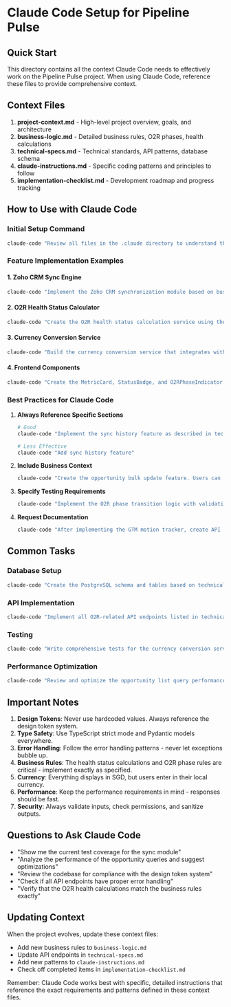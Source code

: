 # Claude Code Setup for Pipeline Pulse

## Quick Start

This directory contains all the context Claude Code needs to effectively work on the Pipeline Pulse project. When using Claude Code, reference these files to provide comprehensive context.

## Context Files

1. **project-context.md** - High-level project overview, goals, and architecture
2. **business-logic.md** - Detailed business rules, O2R phases, health calculations
3. **technical-specs.md** - Technical standards, API patterns, database schema
4. **claude-instructions.md** - Specific coding patterns and principles to follow
5. **implementation-checklist.md** - Development roadmap and progress tracking

## How to Use with Claude Code

### Initial Setup Command
```bash
claude-code "Review all files in the .claude directory to understand the Pipeline Pulse project. Set up the initial project structure with React + TypeScript frontend and FastAPI + Python backend based on the technical specifications."
```

### Feature Implementation Examples

#### 1. Zoho CRM Sync Engine
```bash
claude-code "Implement the Zoho CRM synchronization module based on business-logic.md section 'Sync Conflict Resolution' and technical-specs.md API endpoints. Follow the error handling patterns in claude-instructions.md. Include rate limiting and conflict detection as specified."
```

#### 2. O2R Health Status Calculator
```bash
claude-code "Create the O2R health status calculation service using the exact rules in business-logic.md under 'Health Status Calculation Rules'. Implement for all four statuses: Green, Yellow, Red, and Blocked. Include comprehensive tests for each status condition."
```

#### 3. Currency Conversion Service
```bash
claude-code "Build the currency conversion service that integrates with Currency Freaks API. Follow the 'Currency Standardization Rules' in business-logic.md. Implement caching, fallback to last known rates, and staleness indicators. All amounts must be displayed in SGD."
```

#### 4. Frontend Components
```bash
claude-code "Create the MetricCard, StatusBadge, and O2RPhaseIndicator components using the design token system specified in technical-specs.md. Follow the component patterns in claude-instructions.md. Use shadcn/ui as the base and extend with Pipeline Pulse styling."
```

### Best Practices for Claude Code

1. **Always Reference Specific Sections**
   ```bash
   # Good
   claude-code "Implement the sync history feature as described in technical-specs.md under 'API Endpoint Standards' - specifically endpoints FR-SYNC-003 and FR-SYNC-006"
   
   # Less Effective
   claude-code "Add sync history feature"
   ```

2. **Include Business Context**
   ```bash
   claude-code "Create the opportunity bulk update feature. Users can select up to 100 records (standard), 1000 (power user), or unlimited (admin). Follow the 'Bulk Operation Rules' in business-logic.md and implement proper validation and rollback as specified."
   ```

3. **Specify Testing Requirements**
   ```bash
   claude-code "Implement the O2R phase transition logic with validation. Include unit tests that cover all scenarios: normal progression, phase skipping, retrograde movement. Test coverage must be >80% as per technical-specs.md."
   ```

4. **Request Documentation**
   ```bash
   claude-code "After implementing the GTM motion tracker, create API documentation following the OpenAPI/Swagger format and update the relevant sections in the .claude directory files."
   ```

## Common Tasks

### Database Setup
```bash
claude-code "Create the PostgreSQL schema and tables based on technical-specs.md 'Database Schema' section. Include all constraints, indexes, and audit triggers. Generate Alembic migrations."
```

### API Implementation
```bash
claude-code "Implement all O2R-related API endpoints listed in technical-specs.md. Use the repository pattern, proper error handling from claude-instructions.md, and Pydantic models for validation."
```

### Testing
```bash
claude-code "Write comprehensive tests for the currency conversion service including: successful conversion, API failure handling, rate staleness, manual overrides, and edge cases with 150+ currencies."
```

### Performance Optimization
```bash
claude-code "Review and optimize the opportunity list query performance. Add appropriate indexes, implement pagination, and ensure queries meet the <200ms response time requirement from technical-specs.md."
```

## Important Notes

1. **Design Tokens**: Never use hardcoded values. Always reference the design token system.
2. **Type Safety**: Use TypeScript strict mode and Pydantic models everywhere.
3. **Error Handling**: Follow the error handling patterns - never let exceptions bubble up.
4. **Business Rules**: The health status calculations and O2R phase rules are critical - implement exactly as specified.
5. **Currency**: Everything displays in SGD, but users enter in their local currency.
6. **Performance**: Keep the performance requirements in mind - responses should be fast.
7. **Security**: Always validate inputs, check permissions, and sanitize outputs.

## Questions to Ask Claude Code

- "Show me the current test coverage for the sync module"
- "Analyze the performance of the opportunity queries and suggest optimizations"
- "Review the codebase for compliance with the design token system"
- "Check if all API endpoints have proper error handling"
- "Verify that the O2R health calculations match the business rules exactly"

## Updating Context

When the project evolves, update these context files:
- Add new business rules to `business-logic.md`
- Update API endpoints in `technical-specs.md`
- Add new patterns to `claude-instructions.md`
- Check off completed items in `implementation-checklist.md`

Remember: Claude Code works best with specific, detailed instructions that reference the exact requirements and patterns defined in these context files.
